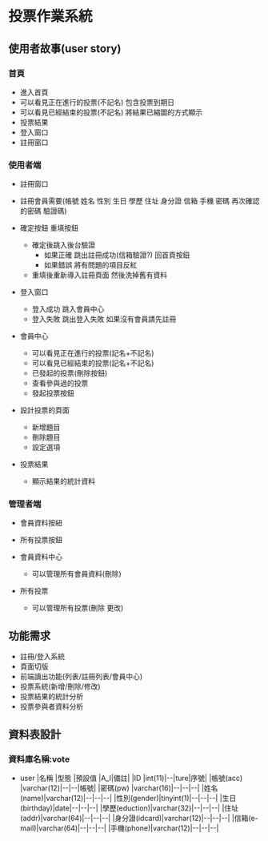 # 投票作業系統
## 使用者故事(user story)

### 首頁

* 進入首頁
 * 可以看見正在進行的投票(不記名)
   包含投票到期日
 * 可以看見已經結束的投票(不記名)
   將結果已縮圖的方式顯示
 * 投票結果  
 * 登入窗口
 * 註冊窗口
### 使用者端

* 註冊窗口
 * 註冊會員需要(帳號 姓名 性別 生日 學歷 住址 身分證 信箱 手機 密碼 再次確認的密碼 驗證碼)
 * 確定按鈕 重填按鈕
   * 確定後跳入後台驗證 
      * 如果正確 跳出註冊成功(信箱驗證?) 回首頁按鈕
      * 如果錯誤 將有問題的項目反紅
   * 重填後重新導入註冊頁面 然後洗掉舊有資料

* 登入窗口
  * 登入成功 跳入會員中心
  * 登入失敗 跳出登入失敗 如果沒有會員請先註冊

* 會員中心
  * 可以看見正在進行的投票(記名+不記名)
  * 可以看見已經結束的投票(記名+不記名)
  * 已發起的投票(刪除按鈕)
  * 查看參與過的投票
  * 發起投票按鈕

* 設計投票的頁面
  * 新增題目
  * 刪除題目
  * 設定選項

* 投票結果
  * 顯示結果的統計資料

### 管理者端
* 會員資料按紐
* 所有投票按鈕

* 會員資料中心
  * 可以管理所有會員資料(刪除)

* 所有投票
  * 可以管理所有投票(刪除 更改)

## 功能需求
* 註冊/登入系統
* 頁面切版
* 前端讀出功能(列表/註冊列表/會員中心)
* 投票系統(新增/刪除/修改)
* 投票結果的統計分析
* 投票參與者資料分析

## 資料表設計
### 資料庫名稱:vote
* user
|名稱      |型態    |預設值  |A_I|備註| 
|ID        |int(11)|--|ture|序號|
|帳號(acc) |varchar(12)|--|--|帳號|
|密碼(pw)  |varchar(16)|--|--|--|
|姓名(name)|varchar(12)|--|--|--|
|性別(gender)|tinyint(1)|--|--|--|
|生日(birthday)|date|--|--|--|
|學歷(eduction)|varchar(32)|--|--|--|
|住址(addr)|varchar(64)|--|--|--|
|身分證(idcard)|varchar(12)|--|--|--|
|信箱(e-mail)|varchar(64)|--|--|--|
|手機(phone)|varchar(12)|--|--|--|
